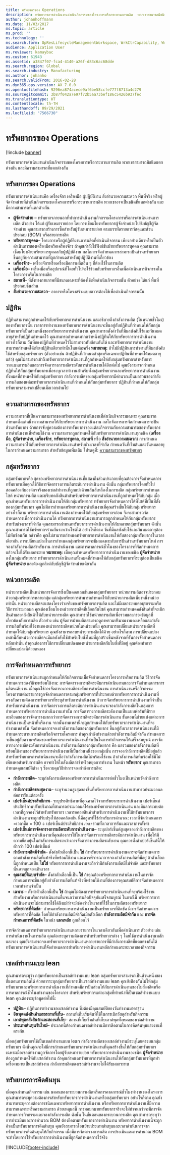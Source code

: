 ```yaml
---
title: ทรัพยากรของ Operations
description: ทรัพยากรการดำเนินงานดำเนินกิจกรรมของโครงการหรือกระบวนการผลิต  พวกเขาสามารถมีชนิดแตกต่างกัน และมีความสามารถที่แตกต่างกัน
author: johanhoffmann
ms.date: 11/03/2017
ms.topic: article
ms.prod: ''
ms.technology: ''
ms.search.form: OpResLifecycleManagementWorkspace, WrkCtrCapability, WrkCtrResourceGroup, WrkCtrResourceAbilityMap, OpResCapacityPlanningWorkspace, WrkCtrCapResGraph, WrkCtrResourceRequirementPart, WrkCtrCapResGraphDialog, WrkCtrResourceCopy, WrkCtrCapResStatistic
audience: Application User
ms.reviewer: kamaybac
ms.custom: 61943
ms.assetid: a3847f07-fca4-4140-a26f-d83c6ac68dde
ms.search.region: Global
ms.search.industry: Manufacturing
ms.author: johanho
ms.search.validFrom: 2016-02-28
ms.dyn365.ops.version: AX 7.0.0
ms.openlocfilehash: 9296ea874acece9af6be58ccfe777f8713a4d279
ms.sourcegitcommit: 3b87f042a7e97f72b5aa73bef186c5426b937fec
ms.translationtype: HT
ms.contentlocale: th-TH
ms.lasthandoff: 09/29/2021
ms.locfileid: "7566730"
---
```

# <a name="operations-resources"></a>ทรัพยากรของ Operations

[!include [banner](../includes/banner.md)]

ทรัพยากรการดำเนินงานดำเนินกิจกรรมของโครงการหรือกระบวนการผลิต  พวกเขาสามารถมีชนิดแตกต่างกัน และมีความสามารถที่แตกต่างกัน 

## <a name="operations-resources"></a>ทรัพยากรของ Operations

ทรัพยากรการดำเนินงานคือ เครื่องจักร เครื่องมือ ผู้ปฏิบัติงาน สิ่งอำนวยความสะดวก พื้นที่จริง หรือผู้จัดจำหน่ายที่ดำเนินกิจกรรมของโครงการหรือกระบวนการผลิต  พวกเขาอาจเป็นชนิดที่แตกต่างกัน และมีความสามารถที่แตกต่างกัน

-   **ผู้จัดจำหน่าย** – ทรัพยากรภายนอกที่ทำการดำเนินงานกิจกรรมโครงการหรือการดำเนินงานการผลิต ตัวอย่าง ได้แก่ ผู้รับเหมารายย่อย โดยการเชื่อมโยงทรัพยากรผู้จัดจำหน่ายไปยังบัญชีผู้จัดจำหน่าย คุณสามารถสร้างการซื้อสำหรับผู้รับเหมารายย่อย ตามบรรทัดรายการวัสดุและส่วนประกอบ (BOM) หรือสายการผลิต
-   **ทรัพยากรบุคคล**– โครงการหรือผู้ปฏิบัติงานการผลิตที่ดำเนินกิจกรรม เพียงอย่างเดียวหรือเป็นตัวดำเนินการของเครื่องมือหรือเครื่องจักร ถ้าคุณกำลังใช้ฟังก์ชันฝ่ายทรัพยากรบุคคล คุณสามารถเชื่อมโยงฝ่ายทรัพยากรบุคคลกับผู้ปฏิบัติงาน กลไกการจัดกำหนดการสามารถปันส่วนทรัพยากร ขึ้นอยู่กับความสามารถที่ถูกกำหนดสำหรับผู้ปฏิบัติงานที่เกี่ยวข้อง
-   **เครื่องจักร**– เครื่องจักรหรือเครื่องมือการผลิตอื่น ๆ ที่ต้องใช้ในการผลิต
-   **เครื่องมือ**– เครื่องมือหรืออุปกรณ์ที่โดยทั่วไปจะใช้ร่วมกับทรัพยากรอื่นเพื่อดำเนินการกิจกรรมในโครงการหรือในการผลิต
-   **สถานที่**– ที่ตั้งทางกายภาพที่มีขนาดเฉพาะที่ต้องใช้เพื่อดำเนินกิจกรรมนั้น ตัวอย่าง ได้แก่ พื้นที่ประกอบชิ้นส่วน
-   **สิ่งอำนวยความสะดวก**– อาคารหรือโครงสร้างแบบถาวรต้องใช้เพื่อดำเนินกิจกรรมนั้น

## <a name="calendars"></a>ปฏิทิน
ปฏิทินสามารถถูกกำหนดให้กับทรัพยากรการดำเนินงาน และอธิบายถึงกำลังการผลิต (ในหน่วยชั่วโมง) ของทรัพยากรนั้น เวลาการทำงานของทรัพยากรการดำเนินงานจะขึ้นอยู่กับปฏิทินที่กำหนดให้กับกลุ่มทรัพยากรที่เป็นส่วนหนึ่งของทรัพยากรการดำเนินงาน คุณสามารถตั้งค่าวันที่มีผลบังคับใช้และวันหมดอายุสำหรับปฏิทินกำหนดไว้ คุณสามารถกำหนดมากกว่าหนึ่งปฏิทินให้กับทรัพยากรการดำเนินงาน อย่างไรก็ตาม วันที่ของปฏิทินที่กำหนดไว้ไม่สามารถทับซ้อนกันได้ และทรัพยากรการดำเนินงานสามารถกำหนดได้เพียงปฏิทินเดียวเท่านั้นในแต่ละครั้ง **หมายเหตุ:** ถ้าไม่มีปฏิทินการทำงานที่มีผลบังคับใช้สำหรับกลุ่มทรัพยากร (ตัวอย่างเช่น ถ้าปฏิทินที่กำหนดล่าสุดหรือเฉพาะปฏิทินที่กำหนดได้หมดอายุแล้ว) คุณไม่สามารถเข้าถึงทรัพยากรการดำเนินงานที่ถูกกำหนดให้กับกลุ่มทรัพยากรสำหรับการวางแผนการผลิตและการจัดตารางการผลิตระดับการดำเนินงานได้อีกต่อไป คุณยังสามารถกำหนดปฏิทินให้กับกลุ่มทรัพยากรเพื่อระบุเวลาทำงานสำหรับทั้งกลุ่มทรัพยากรและทรัพยากรการดำเนินงานทั้งหมดที่กำหนดให้กับกลุ่มทรัพยากร กำลังการผลิตของกลุ่มทรัพยากรมีคำนวณเป็นผลรวมของกำลังการผลิตของแต่ละทรัพยากรการดำเนินงานที่กำหนดให้กับกลุ่มทรัพยากร ปฏิทินที่กำหนดให้กับกลุ่มทรัพยากรสามารถเปลี่ยนเมื่อเวลาผ่านไป

## <a name="resource-capabilities"></a>ความสามารถของทรัพยากร
ความสามารถที่เป็นความสามารถของทรัพยากรการดำเนินงานที่ดำเนินกิจกรรมเฉพาะ คุณสามารถกำหนดตั้งแต่หนึ่งความสามารถให้กับทรัพยากรการดำเนินงาน กลไกจัดการการจัดกำหนดการจะปันส่วนทรัพยากร ด้วยการจับคู่ความต้องการทรัพยากรของแต่ละกิจกรรมกับความสามารถของทรัพยากรการดำเนินงานที่พร้อมใช้งาน ความสามารถถูกกำหนดให้กับทรัพยากรการดำเนินงานทุกชนิด (**เครื่องมือ**, **ผู้จัดจำหน่าย**, **เครื่องจักร**, **ทรัพยากรบุคคล**, **สถานที่** หรือ **สิ่งอำนวยความสะดวก**) การกำหนดความสามารถให้กับทรัพยากรการดำเนินงานสำหรับช่วงเวลาที่จำกัด กำหนดวันที่เริ่มต้นและวันหมดอายุในการกำหนดความสามารถ สำหรับข้อมูลเพิ่มเติม โปรดดูที่: [ความสามารถของทรัพยากร](resource-capabilities.md)

## <a name="resource-groups"></a>กลุ่มทรัพยากร
กลุ่มทรัพยากรคือ ชุดของทรัพยากรการดำเนินงานที่แสดงถึงส่วนประกอบที่คุณต้องการจัดกำหนดการทรัพยากรเมื่อคุณใช้วิธีการจัดตารางการผลิตระดับการดำเนินงาน ดังนั้น กลุ่มทรัพยากรโดยทั่วไปสอดคล้องกับองค์กรจริงของเซลล์ทำงานที่ถูกแบ่งด้วยเส้นสีเหลืองในการผลิต กลุ่มทรัพยากรกำหนดไซต์ หน่วยการผลิต และบริบทคลังสินค้าสำหรับทรัพยากรการดำเนินงานที่ถูกกำหนดให้กับกลุ่ม เมื่อคุณกำหนดทรัพยากรการดำเนินงานให้กับกลุ่มทรัพยากร ทรัพยากรจัดกำหนดการได้ที่ไซต์ที่เป็นที่ตั้งของกลุ่มทรัพยากร คุณไม่มีการกำหนดทรัพยากรการดำเนินงานที่คุณสร้างขึ้นให้กับกลุ่มทรัพยากร อย่างไรก็ตาม ทรัพยากรการดำเนินงานต้องกำหนดให้กับกลุ่มทรัพยากรก่อน จึงจะสามารถจัดกำหนดการเพื่อการดำเนินงานได้ ทรัพยากรการดำเนินงานสามารถถูกกำหนดให้กับกลุ่มทรัพยากรสำหรับช่วงเวลาที่จำกัด คุณสามารถกำหนดทรัพยากรการดำเนินงานให้กับหลายกลุ่มทรัพยากร ดังนั้นคุณจะสามารถใช้ทรัพยากรร่วมกันระหว่างไซต์ได้ อย่างไรก็ตาม วันที่มีผลบังคับใช้และวันหมดอายุต้องไม่ทับซ้อนกัน กล่าวคือ คุณไม่สามารถกำหนดทรัพยากรการดำเนินงานให้กับสองกลุ่มทรัพยากรในเวลาเดียวกัน การเปลี่ยนแปลงในการกำหนดกลุ่มทรัพยากรจะมีผลเฉพาะกับการปันส่วนทรัพยากรใหม่ การจองกำลังการผลิตสำหรับงาน การดำเนินงาน และการคาดการณ์ชั่วโมงของโครงการที่จัดกำหนดการแล้วจะไม่ได้รับผลกระทบ **หมายเหตุ:** เมื่อคุณกำหนดทรัพยากรการดำเนินงานของชนิด **ผู้จัดจำหน่าย** ลงในกลุ่มทรัพยากร ทรัพยากรการดำเนินงานทั้งหมดที่กำหนดให้กับกลุ่มทรัพยากรที่ระบุต้องเป็นชนิด **ผู้จัดจำหน่าย** และต้องถูกลิงค์กับบัญชีผู้จัดจำหน่ายเดียวกัน

## <a name="production-units"></a>หน่วยการผลิต
หน่วยการผลิตเป็นหน่วยการจัดการซึ่งเป็นคอลเลกชันของกลุ่มทรัพยากร หน่วยการผลิตอาจประกอบด้วยกลุ่มทรัพยากรหลายกลุ่ม แต่กลุ่มทรัพยากรสามารถกำหนดให้กับหน่วยการผลิตเพียงหนึ่งหน่วยเท่านั้น หน่วยการผลิตจะแสดงโครงร่างจริงของทรัพยากรการผลิต และไม่มีผลกระทบต่อธุรกรรมหรือวิธีการประมวลผล คุณต้องเชื่อมโยงหน่วยการผลิตที่เลือกกับไซต์ คุณสามารถกำหนดคลังสินค้าที่จะเบิกสินค้าและคลังสินค้าให้กับหน่วยการผลิต คุณสามารถใช้หน่วยการผลิตเพื่อรวมและกรองข้อมูลที่เกี่ยวข้องกับการผลิต ตัวอย่าง เช่น ผู้จัดการฝ่ายผลิตสามารถดูภาพรวมปริมาณงานคงเหลือและกำลังการผลิตที่พร้อมใช้งานของหน่วยการผลิตหน่วยใดหน่วยหนึ่ง คุณสามารถเปลี่ยนหน่วยการผลิตที่กำหนดให้กับกลุ่มทรัพยากร คุณยังสามารถลบหน่วยการผลิตได้ด้วย อย่างไรก็ตาม การเปลี่ยนแปลงเหล่านี้กับหน่วยการผลิตจะมีผลบังคับใช้สำหรับใบสั่งใหม่ที่ถูกสร้างขึ้นหลังจากที่รันการจัดกำหนดการหลักเท่านั้น ถ้าคุณต้องการใช้การเปลี่ยนแปลงของหน่วยการผลิตกับใบสั่งที่มีอยู่ คุณต้องทำการเปลี่ยนแปลงนี้ด้วยตนเอง

## <a name="resource-scheduling"></a>การจัดกำหนดการทรัพยากร
ทรัพยากรการดำเนินงานถูกกำหนดให้กับกิจกรรมเมืื่อจัดกำหนดการโครงการหรือการผลิต วิธีการจัดกำหนดการสองวิธีจะพร้อมใช้งาน: การจัดตารางการผลิตระดับการดำเนินงานและการจัดกำหนดการการผลิตระดับงาน เมื่อคุณใช้การจัดตารางการผลิตระดับการดำเนินงาน การดำเนินงานหรือกิจกรรมโครงการแต่ละรายการถูกจัดกำหนดการตามกลุ่มทรัพยากรที่ประกอบด้วยทรัพยากรการดำเนินงานที่ตรงกับความต้องการทรัพยากรที่ระบุสำหรับการดำเนินงาน ถ้าการจัดทรัพยากรการดำเนินงานที่จำเป็นสำหรับการดำเนินงาน การจัดตารางการผลิตระดับการดำเนินงานจะจองกำลังการผลิตในกลุ่มการกำหนดการทรัพยากรการดำเนินงานเท่านั้น การจัดตารางการผลิตระดับงานเป็นแบบฟอร์มทีมีรายละเอียดของการจัดตารางมากกว่าการจัดตารางการผลิตระดับการดำเนินงาน ขั้นตอนนี้ช่วยแบ่งแต่ละการดำเนินงานเป็นหน้าที่หรืองาน จากนั้นงานเหล่านี้จะถูกกำหนดให้กับทรัพยากรการดำเนินงานที่จะทำงานเหล่านั้น จัดกำหนดการจองกำลังการผลิตของกลุ่มทรัพยากร ขึ้นอยู่กับเวลาการดำเนินงานที่มีกำหนดกระบวนการผลิตหรือกิจกรรมโครงการ ถ้าคุณกำลังทำงานด้วยกำลังการผลิตมีจำกัด กำหนดการจะขึ้นอยู่กับความพร้อมของทรัพยากรการดำเนินงานที่จำเป็นในการทำกิจกรรมให้เสร็จสมบูรณ์ การจัดตารางการผลิตระดับการดำเนินงาน กำลังการผลิตของกลุ่มทรัพยากร คือ ผลรวมของกำลังการผลิตที่พร้อมใช้งานของทรัพยากรการดำเนินงานที่เป็นส่วนหนึ่งของกลุ่มนั้น การจองกำลังการผลิตที่มีอยู่แล้วสำหรับทรัพยากรการดำเนินงานจะถือว่ากำลังการผลิตไม่พร้อมใช้งาน ถ้ากำลังการผลิตที่พร้อมใช้มีไม่เพียงพอสำหรับการผลิต อาจทำให้ใบสั่งผลิตล่าช้าหรือหยุดการทำงาน ในหน้า **ทรัพยากร** คุณสามารถกำหนดคุณสมบัติต่าง ๆ ซึ่งควบคุมวิธีทำการจองกำลังการผลิต:

-   **กำลังการผลิต**– ระบุกำลังการผลิตของทรัพยากรการดำเนินการต่อชั่วโมงเป็นหน่วยวัดกำลังการผลิต
-   **กำลังการผลิตของชุดงาน**– ระบุจำนวนสูงสุดของชิ้นที่ทรัพยากรการดำเนินงานสามารถประมวลผลต่อการรันแต่ละครั้ง
-   **เปอร์เซ็นต์ประสิทธิภาพ**– ระบุประสิทธิภาพที่คุณคาดไว้จากทรัพยากรการดำเนินงาน เปอร์เซ็นต์ประสิทธิภาพปรับปริมาณที่สามารถประมวลผลได้ของทรัพยากรการดำเนินงาน และมีผลกระทบต่อเวลาที่ถูกจองไว้สำหรับทรัพยากร เวลารอคอยสินค้าสำหรับการดำเนินงานที่ใช้ทรัพยากรการดำเนินงานจะถูกปรับปรุงให้สอดคล้องกัน นี่คือสูตรที่ใช้สำหรับการคำนวณ: เวลาที่จัดกำหนดการ =เวลาซื้อ × 100 ÷ เปอร์เซ็นต์ประสิทธิภาพ *เวลา* รวมทั้งเวลาการรันและเวลาการตั้งค่า 
-   **เปอร์เซ็นต์การจัดตารางการผลิตระดับการดำเนินงาน**– ระบุเปอร์เซ็นต์สูงสุดของกำลังการผลิตของทรัพยากรการดำเนินงานที่คุณต้องการใช้ในการจัดตารางการผลิตระดับการดำเนินงาน เพื่อให้มีความยืดหยุ่นในกำลังการผลิตระหว่างการจัดตารางการผลิตระดับงาน คุณควรตั้งค่าเปอร์เซ็นต์นี้ให้ต่ำกว่า 100 เปอร์เซ็นต์
-   **กำลังการผลิตมีจำกัด**– ตั้งค่าตัวเลือกนี้เป็น **ใช่** ถ้าทรัพยากรการดำเนินงานควรจะจัดกำหนดการตามกำลังการผลิตที่แท้จริงที่พร้อมใช้งาน และควรพิจารณาการจองกำลังการผลิตที่มีอยู่ ถ้าตัวเลือกนี้ถูกกำหนดเป็น **ไม่ใช่** ทรัพยากรการดำเนินงานจะถือว่ามีกำลังการผลิตมีไม่จำกัด และทรัพยากรนั้นอาจถูกจองเกินเวลา
-   **คุณสมบัติแบบจำกัด**– ตั้งค่าตัวเลือกนี้เป็น **ใช่** ถ้าคุณต้องทรัพยากรการดำเนินงานในการจัดกำหนดการจะขึ้นอยู่กับกำลังการผลิตที่แท้จริงที่พร้อมใช้งานที่ต้องการคุณสมบัติการจัดกำหนดการเวลาทำงานจำเป็น
-   **เฉพาะ** – ตั้งค่าตัวเลือกนี้เป็น **ใช่** ถ้าคุณไม่ต้องการทรัพยากรการดำเนินงานที่จะพร้อมใช้งานสำหรับงานหรือการดำเนินงานอื่นจนกว่าการผลิตปัจจุบันเสร็จสมบูรณ์ ในกรณีนี้ ทรัพยากรการดำเนินงานจะไม่สามารถใช้ได้ถึงแม้ว่าจะมีช่องว่างในเวลาที่ใช้ในการผลิตของทรัพยากร
-   **ทรัพยากรที่ติดขัด**– กำหนดทรัพยากรการดำเนินงานเป็นทรัพยากรที่ติดขัด มีการจัดกำหนดการทรัพยากรที่ติดขัด โดยใช้กำลังการผลิตมีจำกัดเมื่อตัวเลือก **กำลังการผลิตมีจำกัด** และ **การจัดกำหนดการที่ติดขัด** ในหน้า **แผนหลัก** ถูกเลือกไว้

การจัดกำหนดการทรัพยากรการดำเนินงานหลายรายการในเวลาเดียวกันเพื่อดำเนินการ ตัวอย่าง เช่น การดำเนินงานในการผลิต คุณต้องระบุความต้องการสำหรับทรัพยากรต่าง ๆ โดยใช้การดำเนินงานหลักและรอง คุณยังสามารถจองทรัพยากรการดำเนินงานหลายรายการที่มีกำลังการผลิตที่แตกต่างกันได้ ทรัพยากรการดำเนินงานที่จัดกำหนดการสำหรับการดำเนินงานหลักกำหนดระยะเวลาของกิจกรรม

## <a name="lean-work-cells"></a>เซลล์ทำงานแบบ lean
คุณสามารถระบุว่า กลุ่มทรัพยากรเป็นเซลล์ทำงานแบบ lean กลุ่มทรัพยากรสามารถเป็นส่วนหนึ่งของขั้นตอนการผลิตได้ ด้วยการระบุกลุ่มทรัพยากรเป็นเซลล์ทำงานแบบ lean คุณยังป้องกันไม่ให้กลุ่มทรัพยากรและทรัพยากรการดำเนินงานที่กำหนดมีการปันส่วนให้กับการดำเนินงานของใบสั่งผลิตหรือการคาดการณ์ชั่วโมงทำงานของโครงการ สำหรับทรัพยากรแต่ละกลุ่มที่ทำหน้าที่เป็นเซลล์ทำงานแบบ lean คุณต้องระบุข้อมูลต่อไปนี้:

-   **ปฏิทิน**– ปฏิทินการทำงานของเซลล์ทำงาน ซึ่งต้องมีคุณสมบัติของวันทำงานมาตรฐาน
-   **อินพุตคลังสินค้าและสถานที่เก็บ**– สถานที่เก็บเริ่มต้นที่ใช้ในการเบิกวัสดุสำหรับกิจกรรม
-   **เอาต์พุตคลังสินค้าและสถานที่เก็บ**– สถานที่เก็บเริ่มต้นที่เก็บเอาต์พุตทั้งหมดของเซลล์ทำงาน
-   **ประเภทต้นทุนรันไทม์**– ประเภทนี้ต้องกำหนดเซลล์ทำงานมีการติดตามในการคิดต้นทุนแรงงานที่ตรงกัน

เมื่อกลุ่มทรัพยากรใช้เป็นเซลล์ทำงานแบบ lean กำลังการผลิตของเซลล์ทำงานมีระบุโดยตรงบนกลุ่มทรัพยากร ดังนั้นคุณจะไม่มีการกำหนดทรัพยากรการดำเนินงานที่คุณสร้างขึ้นให้กับกลุ่มทรัพยากร เฉพาะเมื่อเซลล์ทำงานถูกจัดการโดยผู้รับเหมารายย่อย ทรัพยากรการดำเนินงานของชนิด **ผู้จัดจำหน่าย** ต้องถูกกำหนดให้กับเซลล์ทำงาน ถ้าคุณกำหนดทรัพยากรการดำเนินงานให้กับกลุ่มทรัพยากรที่ถูกทำเครื่องหมายเป็นเซลล์ทำงาน กำลังการผลิตของเซลล์ทำงานจะไม่ได้รับผลกระทบ

## <a name="costing-resources"></a>ทรัพยากรการคิดต้นทุน
เมื่อคุณกำหนดกิจกรรม เช่น นตอนของกระบวนการผลิตหรือการคาดการณ์ชั่วโมงทำงานของโครงการ คุณสามารถระบุความต้องการสำหรับทรัพยากรการดำเนินงานหรือกลุ่มทรัพยากร อย่างไรก็ตาม คุณยังสามารถระบุความต้องการชนิดเฉพาะทรัพยากรการดำเนินงาน หรือทรัพยากรการดำเนินงานที่มีความสามารถเฉพาะหรือความสามารถ ด้วยเหตุผลนี้ การมอบกมายทรัพยากรจริงจะไม่ทำจนกว่าจะมีการจัดกำหนดการกิจกรรมและจองกำลังการผลิต ดังนั้น ในขั้นตอนของกระบวนการผลิต คุณสามารถระบุว่า การประเมินและการคำนวณ BOM ต้องยึดตามทรัพยากรการดำเนินงาน ทรัพยากรดำเนินงานนี้จะถูกอ้างเป็นทรัพยากรการคิดต้นทุน คุณยังสามารถโอนย้ายประเภทต้นทุนและเวลาดำเนินการจากทรัพยากรการคิดต้นทุนให้กับกิจกรรม เมื่อมีการจัดตารางการผลิต การประเมินและการคำนวณ BOM จะทำโดยการใช้ทรัพยากรการดำเนินงานที่ถูกจัดกำหนดการไว้จริง





[!INCLUDE[footer-include](../../includes/footer-banner.md)]